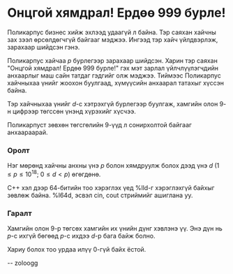 Онцгой хямдрал! Ердөө 999 бурлe!
================================
Поликарпус бизнес хийж эхлээд удаагүй л байна. Тэр саяхан хайчны зах зээл өрсөлдөгчгүй байгааг мэджээ. Ингээд тэр хайч үйлдвэрлэж, зарахаар шийдсэн гэнэ.

Поликарпус хайчаа $p$ бурлегээр зарахаар шийдсэн. Харин тэр саяхан "Онцгой хямдрал! Ердөө 999 бурлe!" гэх мэт зарлал үйлчлүүлэгчдийн анхаарлыг маш сайн татдаг гэдгийг олж мэджээ. Тиймээс Поликарпус хайчныхаа үнийг жоохон буулгаад, хүмүүсийн анхаарал татахыг хүссэн байна.

Тэр хайчныхаа үнийг $d$-с хэтрэхгүй бурлегээр буулгаж, хамгийн олон $9$-н цифрээр төгссөн үнэнд хүрэхийг хүсчээ.

Поликарпуст зөвхөн төгсгөлийн $9$-үүд л сонирхолтой байгааг анхаараарай.


### Оролт
Нэг мөрөнд хайчны анхны үнэ $p$ болон хямдруулж болох дээд үнэ $d$ ($1 ≤ p ≤ 10^{18}$; $0 ≤ d < p$) өгөгдөнө. 

C++ хэл дээр 64-битийн тоо хэрэглэх үед %lld-г хэрэглэхгүй байхыг зөвлөж байна. %I64d, эсвэл cin, cout стриймийг ашиглана уу.

### Гаралт
Хамгийн олон $9$-р төгсөх хамгийн их үнийн дүнг хэвлэнэ үү. Энэ дүн нь $p$-с ихгүй бөгөөд $p$-с ихдээ $d$-р бага байж болно.

Хариу болох тоо урдаа илүү $0$-гүй байх ёстой.

-- zoloogg
